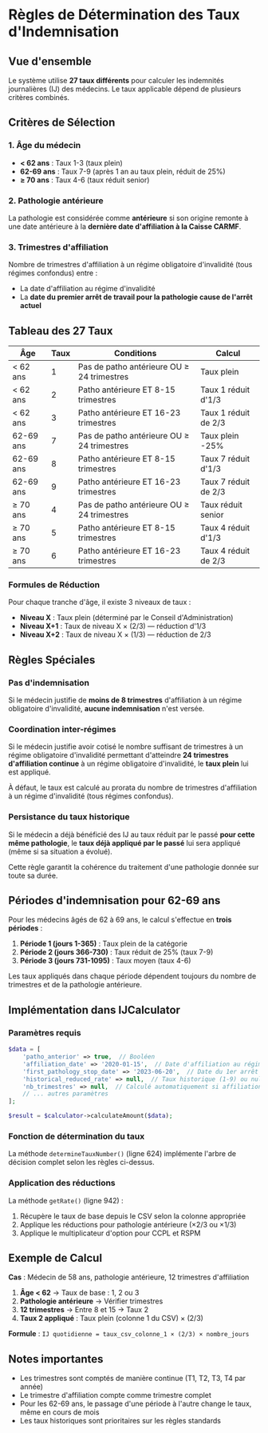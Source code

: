 # Règles de Détermination des Taux d'Indemnisation

## Vue d'ensemble

Le système utilise **27 taux différents** pour calculer les indemnités journalières (IJ) des médecins. Le taux applicable dépend de plusieurs critères combinés.

## Critères de Sélection

### 1. Âge du médecin
- **< 62 ans** : Taux 1-3 (taux plein)
- **62-69 ans** : Taux 7-9 (après 1 an au taux plein, réduit de 25%)
- **≥ 70 ans** : Taux 4-6 (taux réduit senior)

### 2. Pathologie antérieure
La pathologie est considérée comme **antérieure** si son origine remonte à une date antérieure à la **dernière date d'affiliation à la Caisse CARMF**.

### 3. Trimestres d'affiliation
Nombre de trimestres d'affiliation à un régime obligatoire d'invalidité (tous régimes confondus) entre :
- La date d'affiliation au régime d'invalidité
- La **date du premier arrêt de travail pour la pathologie cause de l'arrêt actuel**

## Tableau des 27 Taux

| Âge        | Taux | Conditions                                    | Calcul                        |
|------------|------|-----------------------------------------------|-------------------------------|
| < 62 ans   | 1    | Pas de patho antérieure OU ≥ 24 trimestres   | Taux plein                    |
| < 62 ans   | 2    | Patho antérieure ET 8-15 trimestres           | Taux 1 réduit d'1/3           |
| < 62 ans   | 3    | Patho antérieure ET 16-23 trimestres          | Taux 1 réduit de 2/3          |
| 62-69 ans  | 7    | Pas de patho antérieure OU ≥ 24 trimestres   | Taux plein -25%               |
| 62-69 ans  | 8    | Patho antérieure ET 8-15 trimestres           | Taux 7 réduit d'1/3           |
| 62-69 ans  | 9    | Patho antérieure ET 16-23 trimestres          | Taux 7 réduit de 2/3          |
| ≥ 70 ans   | 4    | Pas de patho antérieure OU ≥ 24 trimestres   | Taux réduit senior            |
| ≥ 70 ans   | 5    | Patho antérieure ET 8-15 trimestres           | Taux 4 réduit d'1/3           |
| ≥ 70 ans   | 6    | Patho antérieure ET 16-23 trimestres          | Taux 4 réduit de 2/3          |

### Formules de Réduction

Pour chaque tranche d'âge, il existe 3 niveaux de taux :
- **Niveau X** : Taux plein (déterminé par le Conseil d'Administration)
- **Niveau X+1** : Taux de niveau X × (2/3) — réduction d'1/3
- **Niveau X+2** : Taux de niveau X × (1/3) — réduction de 2/3

## Règles Spéciales

### Pas d'indemnisation
Si le médecin justifie de **moins de 8 trimestres** d'affiliation à un régime obligatoire d'invalidité, **aucune indemnisation** n'est versée.

### Coordination inter-régimes
Si le médecin justifie avoir cotisé le nombre suffisant de trimestres à un régime obligatoire d'invalidité permettant d'atteindre **24 trimestres d'affiliation continue** à un régime obligatoire d'invalidité, le **taux plein** lui est appliqué.

À défaut, le taux est calculé au prorata du nombre de trimestres d'affiliation à un régime d'invalidité (tous régimes confondus).

### Persistance du taux historique
Si le médecin a déjà bénéficié des IJ au taux réduit par le passé **pour cette même pathologie**, le **taux déjà appliqué par le passé** lui sera appliqué (même si sa situation a évolué).

Cette règle garantit la cohérence du traitement d'une pathologie donnée sur toute sa durée.

## Périodes d'indemnisation pour 62-69 ans

Pour les médecins âgés de 62 à 69 ans, le calcul s'effectue en **trois périodes** :

1. **Période 1 (jours 1-365)** : Taux plein de la catégorie
2. **Période 2 (jours 366-730)** : Taux réduit de 25% (taux 7-9)
3. **Période 3 (jours 731-1095)** : Taux moyen (taux 4-6)

Les taux appliqués dans chaque période dépendent toujours du nombre de trimestres et de la pathologie antérieure.

## Implémentation dans IJCalculator

### Paramètres requis

```php
$data = [
    'patho_anterior' => true,  // Booléen
    'affiliation_date' => '2020-01-15',  // Date d'affiliation au régime
    'first_pathology_stop_date' => '2023-06-20',  // Date du 1er arrêt pour cette pathologie
    'historical_reduced_rate' => null,  // Taux historique (1-9) ou null
    'nb_trimestres' => null,  // Calculé automatiquement si affiliation_date fournie
    // ... autres paramètres
];

$result = $calculator->calculateAmount($data);
```

### Fonction de détermination du taux

La méthode `determineTauxNumber()` (ligne 624) implémente l'arbre de décision complet selon les règles ci-dessus.

### Application des réductions

La méthode `getRate()` (ligne 942) :
1. Récupère le taux de base depuis le CSV selon la colonne appropriée
2. Applique les réductions pour pathologie antérieure (×2/3 ou ×1/3)
3. Applique le multiplicateur d'option pour CCPL et RSPM

## Exemple de Calcul

**Cas** : Médecin de 58 ans, pathologie antérieure, 12 trimestres d'affiliation

1. **Âge < 62** → Taux de base : 1, 2 ou 3
2. **Pathologie antérieure** → Vérifier trimestres
3. **12 trimestres** → Entre 8 et 15 → Taux 2
4. **Taux 2 appliqué** : Taux plein (colonne 1 du CSV) × (2/3)

**Formule** : `IJ quotidienne = taux_csv_colonne_1 × (2/3) × nombre_jours`

## Notes importantes

- Les trimestres sont comptés de manière continue (T1, T2, T3, T4 par année)
- Le trimestre d'affiliation compte comme trimestre complet
- Pour les 62-69 ans, le passage d'une période à l'autre change le taux, même en cours de mois
- Les taux historiques sont prioritaires sur les règles standards
